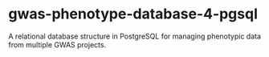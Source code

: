 # gwas-phenotype-database-4-pgsql
A relational database structure in PostgreSQL for managing phenotypic data from multiple GWAS projects.
